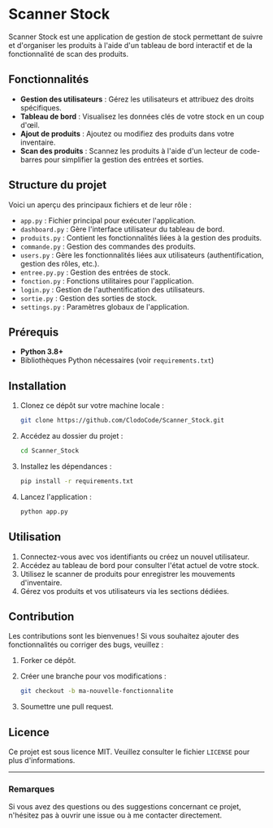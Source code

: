 # Scanner Stock

Scanner Stock est une application de gestion de stock permettant de suivre et d'organiser les produits à l'aide d'un tableau de bord interactif et de la fonctionnalité de scan des produits.

## Fonctionnalités

- **Gestion des utilisateurs** : Gérez les utilisateurs et attribuez des droits spécifiques.
- **Tableau de bord** : Visualisez les données clés de votre stock en un coup d'œil.
- **Ajout de produits** : Ajoutez ou modifiez des produits dans votre inventaire.
- **Scan des produits** : Scannez les produits à l'aide d'un lecteur de code-barres pour simplifier la gestion des entrées et sorties.

## Structure du projet

Voici un aperçu des principaux fichiers et de leur rôle :

- `app.py` : Fichier principal pour exécuter l'application.
- `dashboard.py` : Gère l'interface utilisateur du tableau de bord.
- `produits.py` : Contient les fonctionnalités liées à la gestion des produits.
- `commande.py` : Gestion des commandes des produits.
- `users.py` : Gère les fonctionnalités liées aux utilisateurs (authentification, gestion des rôles, etc.).
- `entree.py.py` : Gestion des entrées de stock.
- `fonction.py` : Fonctions utilitaires pour l'application.
- `login.py` : Gestion de l'authentification des utilisateurs.
- `sortie.py` : Gestion des sorties de stock.
- `settings.py` : Paramètres globaux de l'application.

## Prérequis

- **Python 3.8+**
- Bibliothèques Python nécessaires (voir `requirements.txt`)

## Installation

1. Clonez ce dépôt sur votre machine locale :

   ```bash
   git clone https://github.com/ClodoCode/Scanner_Stock.git
   ```

2. Accédez au dossier du projet :

   ```bash
   cd Scanner_Stock
   ```

3. Installez les dépendances :

   ```bash
   pip install -r requirements.txt
   ```

4. Lancez l'application :

   ```bash
   python app.py
   ```

## Utilisation

1. Connectez-vous avec vos identifiants ou créez un nouvel utilisateur.
2. Accédez au tableau de bord pour consulter l'état actuel de votre stock.
3. Utilisez le scanner de produits pour enregistrer les mouvements d'inventaire.
4. Gérez vos produits et vos utilisateurs via les sections dédiées.

## Contribution

Les contributions sont les bienvenues ! Si vous souhaitez ajouter des fonctionnalités ou corriger des bugs, veuillez :

1. Forker ce dépôt.
2. Créer une branche pour vos modifications :

   ```bash
   git checkout -b ma-nouvelle-fonctionnalite
   ```

3. Soumettre une pull request.

## Licence

Ce projet est sous licence MIT. Veuillez consulter le fichier `LICENSE` pour plus d'informations.

---

### Remarques

Si vous avez des questions ou des suggestions concernant ce projet, n'hésitez pas à ouvrir une issue ou à me contacter directement.
